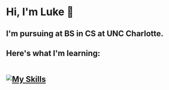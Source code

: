 <h1> Hi, I'm Luke 👋</h1>

<h2> I'm pursuing at BS in CS at UNC Charlotte.</h2>
<h2> Here's what I'm learning:<br />
  <br />
<a href="https://skillicons.dev" rel="nofollow">

[![My Skills](https://skillicons.dev/icons?i=html,css,js,py,java,godot,npm,webpack,react)](https://skillicons.dev)
</a></h2>
